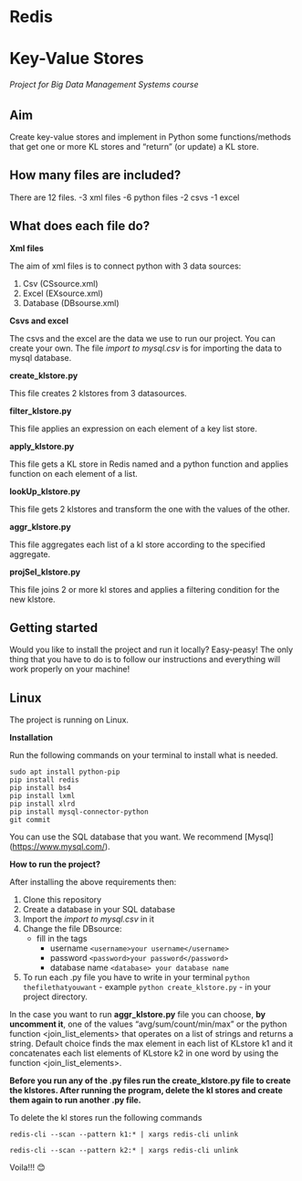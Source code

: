 # Redis
# Key-Value Stores
###### Project for _Big Data Management Systems_ course

## Aim

Create key-value stores and implement in Python some functions/methods that get one or more KL stores and “return” (or update)
a KL store.

## How many files are included?

There are 12 files.
-3 xml files
-6 python files
-2 csvs
-1 excel

## What does each file do?

**Xml files**

The aim of xml files is to connect python with 3 data sources:

1. Csv (CSsource.xml)
2. Excel (EXsource.xml)
3. Database (DBsourse.xml)

**Csvs and excel**

The csvs and the excel are the data we use to run our project. You can create your own. The file _import to mysql.csv_ is for importing
the data to mysql database.

**create_klstore.py**

This file creates 2 klstores from 3 datasources.

**filter_klstore.py**

This file applies an expression on each element of a key list store.

**apply_klstore.py**

This file gets a KL store in Redis named <name1> and a python function and applies function on each element of a list.

**lookUp_klstore.py**

This file gets 2 klstores and transform the one with the values of the other.

**aggr_klstore.py**

This file aggregates each list of a kl store according to the specified aggregate.

**projSel_klstore.py**

This file joins 2 or more kl stores and applies a filtering condition for the new klstore.

## Getting started

Would you like to install the project and run it locally? Easy-peasy! The only thing that you have to do is to follow our instructions and everything will work properly on your machine!

## Linux

The project is running on Linux.

**Installation**

Run the following commands on your terminal to install what is needed.

```
sudo apt install python-pip
pip install redis
pip install bs4
pip install lxml
pip install xlrd
pip install mysql-connector-python
git commit
```
You can use the SQL database that you want. We recommend [Mysql] (https://www.mysql.com/).

**How to run the project?**

After installing the above requirements then:

1. Clone this repository
2. Create a database in your SQL database
3. Import the _import to mysql.csv_ in it
4. Change the file DBsource:
    - fill in the tags
        - username 	```<username>your username</username>```
        - password  ```<password>your password</password>```
        - database name ```<database> your database name```
5. To run each .py file you have to write in your terminal ```python thefilethatyouwant``` - example ```python create_klstore.py``` - in your project directory.

In the case you want to run **aggr_klstore.py** file you can choose, **by uncomment it**, one of the values “avg/sum/count/min/max” or the python function <join_list_elements> that operates on a list of strings and returns a string. Default choice finds the max element in each list of KLstore k1 and it concatenates each list elements of KLstore k2 in one word by using the function <join_list_elements>.  

**Before you run any of the .py files run the create_klstore.py file to create the klstores. After running the program, delete the kl stores and create them again to run another .py file.**

To delete the kl stores run the following commands

```redis-cli --scan --pattern k1:* | xargs redis-cli unlink```

```redis-cli --scan --pattern k2:* | xargs redis-cli unlink ```

Voila!!! :blush:
